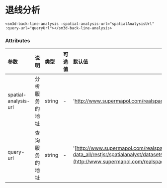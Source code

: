 
# 退线分析

<sm-iframe src="http://support.supermap.com.cn:8090/webgl/examples/component/vue_backLineAnalysis.html"></sm-iframe>

```vue
<sm3d-back-line-analysis :spatial-analysis-url="spatialAnalysisUrl" :query-url="queryUrl"></sm3d-back-line-analysis>
```

### Attributes

| 参数           | 说明                                                                                                                                                                                                                                       | 类型             | 可选值                                                       | 默认值                                                    |
| :------------- | :----------------------------------------------------------------------------------------------------------------------------------------------------------------------------------------------------------------------------------------- | :--------------- | :----------------------------------------------------------- | :-------------------------------------------------------- |
| spatial-analysis-url | 分析服务的地址                                                                                                                                                                                                                    | string           | -                                                            | 'http://www.supermapol.com/realspace/services/spatialAnalysis-data_all/restjsr/spatialanalyst/geometry/3d/buffer.json' |
| query-url | 查询服务的地址                                                                                                                                                     | string           | -      | '[http://www.supermapol.com/realspace/services/spatialAnalysis-data_all/restjsr/spatialanalyst/datasets/%E5%A2%99%40%E4%B9%9D%E5%8F%B7%E6%A5%BC%E6%8B%89%E4%BD%8E/spatialquery3d.json](http://www.supermapol.com/realspace/services/spatialAnalysis-data_all/restjsr/spatialanalyst/datasets/墙%40九号楼拉低/spatialquery3d.json)' |
